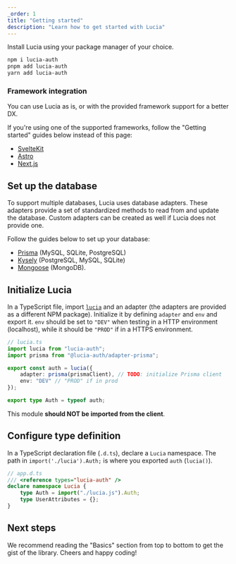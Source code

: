 ```yaml
---
_order: 1
title: "Getting started"
description: "Learn how to get started with Lucia"
---
```


Install Lucia using your package manager of your choice.

```bash
npm i lucia-auth
pnpm add lucia-auth
yarn add lucia-auth
```

### Framework integration

You can use Lucia as is, or with the provided framework support for a better DX.

If you're using one of the supported frameworks, follow the "Getting started" guides below instead of this page:

- [SvelteKit](/start-here/getting-started?framework=sveltekit)
- [Astro](/start-here/getting-started?framework=astro)
- [Next.js](/start-here/getting-started?framework=nextjs)

## Set up the database

To support multiple databases, Lucia uses database adapters. These adapters provide a set of standardized methods to read from and update the database. Custom adapters can be created as well if Lucia does not provide one.

Follow the guides below to set up your database:

- [Prisma](/database/prisma) (MySQL, SQLite, PostgreSQL)
- [Kysely](/database/kysely) (PostgreSQL, MySQL, SQLite)
- [Mongoose](/database/mongoose) (MongoDB).

## Initialize Lucia

In a TypeScript file, import [`lucia`](/reference/lucia-auth/auth) and an adapter (the adapters are provided as a different NPM package). Initialize it by defining `adapter` and `env` and export it. `env` should be set to `"DEV"` when testing in a HTTP environment (localhost), while it should be `"PROD"` if in a HTTPS environment.

```ts
// lucia.ts
import lucia from "lucia-auth";
import prisma from "@lucia-auth/adapter-prisma";

export const auth = lucia({
	adapter: prisma(prismaClient), // TODO: initialize Prisma client
	env: "DEV" // "PROD" if in prod
});

export type Auth = typeof auth;
```

This module **should NOT be imported from the client**.

## Configure type definition

In a TypeScript declaration file (`.d.ts`), declare a `Lucia` namespace. The path in `import('./lucia').Auth;` is where you exported `auth` (`lucia()`).

```ts
// app.d.ts
/// <reference types="lucia-auth" />
declare namespace Lucia {
	type Auth = import("./lucia.js").Auth;
	type UserAttributes = {};
}
```

## Next steps

We recommend reading the "Basics" section from top to bottom to get the gist of the library. Cheers and happy coding!

